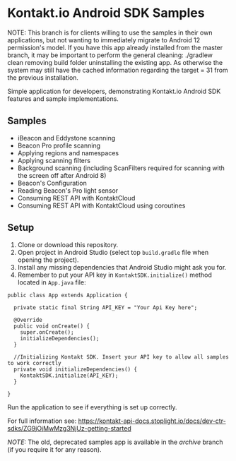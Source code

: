 Kontakt.io Android SDK Samples
===============================

NOTE: This branch is for clients willing to use the samples in their own applications, but not wanting to immediately migrate to Android 12 permission's model.
If you have this app already installed from the master branch, it may be important to perform the general cleaning:
    ./gradlew clean
    removing build folder
    uninstalling the existing app.
As otherwise the system may still have the cached information regarding the target = 31 from the previous installation.

Simple application for developers, demonstrating Kontakt.io Android SDK features and sample implementations.

## Samples
- iBeacon and Eddystone scanning
- Beacon Pro profile scanning
- Applying regions and namespaces
- Applying scanning filters
- Background scanning (including ScanFilters required for scanning with the screen off after Android 8)
- Beacon's Configuration
- Reading Beacon's Pro light sensor
- Consuming REST API with KontaktCloud
- Consuming REST API with KontaktCloud using coroutines

## Setup
1. Clone or download this repository.
2. Open project in Android Studio (select top `build.gradle` file when opening the project).
3. Install any missing dependencies that Android Studio might ask you for.
4. Remember to put your API key in `KontaktSDK.initialize()` method located in `App.java` file:
```
public class App extends Application {

  private static final String API_KEY = "Your Api Key here";

  @Override
  public void onCreate() {
    super.onCreate();
    initializeDependencies();
  }

  //Initializing Kontakt SDK. Insert your API key to allow all samples to work correctly
  private void initializeDependencies() {
    KontaktSDK.initialize(API_KEY);
  }

}
```

Run the application to see if everything is set up correctly.

For full information see: https://kontakt-api-docs.stoplight.io/docs/dev-ctr-sdks/ZG9jOjMwMzg3NjUz-getting-started

*NOTE:* The old, deprecated samples app is available in the *archive* branch (if you require it for any reason).



